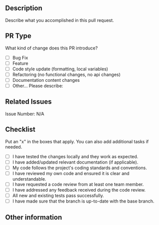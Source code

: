 ## Description
Describe what you accomplished in this pull request.

## PR Type
What kind of change does this PR introduce?

<!-- Please check the one that applies to this PR using "x". -->

- [ ] Bug Fix
- [ ] Feature
- [ ] Code style update (formatting, local variables)
- [ ] Refactoring (no functional changes, no api changes)
- [ ] Documentation content changes
- [ ] Other... Please describe:

## Related Issues
Issue Number: N/A

## Checklist
Put an "x" in the boxes that apply. You can also add additional tasks if needed.

- [ ] I have tested the changes locally and they work as expected.
- [ ] I have added/updated relevant documentation (if applicable).
- [ ] My code follows the project's coding standards and conventions.
- [ ] I have reviewed my own code and ensured it is clear and understandable.
- [ ] I have requested a code review from at least one team member.
- [ ] I have addressed any feedback received during the code review.
- [ ] All new and existing tests pass successfully.
- [ ] I have made sure that the branch is up-to-date with the base branch.

## Other information

